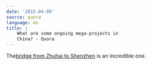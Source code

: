 ```yaml
---
date: '2015-04-09'
source: quora
language: en
title: |
    What are some ongoing mega-projects in
    China? - Quora
---
```


The[bridge from Zhuhai to
Shenzhen](http://quora.com/Has-the-bridge-from-Zhuhai-to-Shenzhen-been-completed)
is an incredible one.
